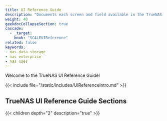 ```yaml
---
title: UI Reference Guide
description: "Documents each screen and field available in the TrueNAS interface. Articles are organized parallel to the TrueNAS interface layout."
weight: 40
geekdocCollapseSection: true
cascade:
  - _target:
    book: "SCALEUIReference"
related: false
keywords:
- nas data storage
- nas enterprise 
- nas uses
---
```


Welcome to the TrueNAS UI Reference Guide!

{{< include file="/static/includes/UIReferenceIntro.md" >}}

<div class="noprint">

## TrueNAS UI Reference Guide Sections

{{< children depth="2" description="true" >}}

</div>
